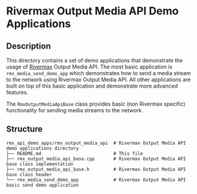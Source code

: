 # Rivermax Output Media API Demo Applications

## Description

This directory contains a set of demo applications that demonstrate the usage of
[Rivermax](https://developer.nvidia.com/networking/rivermax) Output Media API. The most basic
application is `rmx_media_send_demo_app` which demonstrates how to send a media stream to the network
using Rivermax Output Media API. All other applications are built on top of this basic application
and demonstrate more advanced features.

The `RmxOutputMediaApiBase` class provides basic (non Rivermax specific) functionality
for sending media streams to the network.

## Structure

```
rmx_api_demo_apps/rmx_output_media_api  # Rivermax Output Media API demo applications directory
├── README.md                           # This file
├── rmx_output_media_api_base.cpp       # Rivermax Output Media API base class implementation
├── rmx_output_media_api_base.h         # Rivermax Output Media API base class header
└── rmx_media_send_demo_app             # Rivermax Output Media API basic send demo application
```
